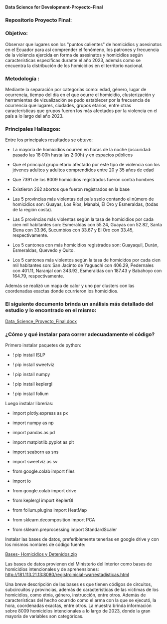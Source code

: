 #### Data Science for Development-Proyecto-Final

### Repositorio Proyecto Final:

### Objetivo:
Observar que lugares son los "puntos calientes" de homicidios y asesinatos en el Ecuador para así comprender el fenómeno, los patrones y frecuencia de la violencia ejercida en forma de asesinatos y homicidios según características específicas durante el año 2023, además como se encuentra la distribución de los homicidios en el territorio nacional. 

### Metodología :
Mediante la separación por categorías como: edad, género, lugar de ocurrencia, tiempo del día en el que ocurre el homicidio,  clusterización y herramientas de vizualización se pudo establecer por la frecuencia de ocurrencia que lugares, ciudades, grupos etarios, entre otras características que grupos fueron los más afectados por la violencia en el país a lo largo del año 2023.

### Principales Hallazgos:
Entre los principales resultados se obtuvo:

- La mayoría de homicidios ocurren en horas de la noche (oscuridad: pasado las 18:00h hasta las 2:00h) y en espacios públicos

- Que el principal grupo etario afectado por este tipo de violencia son los jóvenes adultos y adultos comprendidos entre 20 y 35 años de edad

- Que 7391 de los 8009 homicidios registrados fueron contra hombres

 - Existieron 262 abortos que fueron registrados en la base
 
 - Las 5 provincias más violentas del país ssolo contando el número de homicidios son: Guayas, Los Ríos, Manabí, El Oro y Esmeraldas, (todas de la región costa).

 - Las 5 provincias más violentas según la tasa de homicidios por cada cien mil habitantes son: Esmeraldas con 55.24, Guayas con 52.82, Santa Elena con 33.96, Sucumbíos con 33.67 y El Oro con 33.45, respectivamente.

 - Los 5 cantones con más homicidios registrados son: Guayaquil, Durán, Esmeraldas, Quevedo y Quito.

 - Los 5 cantones más violentos según la tasa de homicidos por cada cien mil habitantes son: San Jacinto de Yaguachi con 406.29, Pedernales con 401.11, Naranjal con 343.92, Esmeraldas con 187.43 y Babahoyo con 164.79, respectivamente.
 
 Además se realizó un mapa de calor y uno por clusters con las coordenadas exactas donde ocurrieron los homicidios.

 ### El siguiente documento brinda un análisis más detallado del estudio y lo encontrado en el mismo:
 
[Data_Science_Proyecto_Final.docx](https://github.com/KamiAvila/Data-Proyecto-Final/files/15284733/Data_Science_Proyecto_Final.docx)

### ¿Cómo y qué instalar para correr adecuadamente el código?

Primero instalar paquetes de python:

- ! pip install ISLP
  
- ! pip install sweetviz
  
- ! pip install numpy
  
- ! pip install keplergl
  
- ! pip install folium

Luego instalar librerías:

- import plotly.express as px

- import numpy as np

- import pandas as pd

- import matplotlib.pyplot as plt

- import seaborn as sns

- import sweetviz as sv

- from google.colab import files

- import io
  
- from google.colab import drive
  
- from keplergl import KeplerGl

- from folium.plugins import HeatMap

- from sklearn.decomposition import PCA

- from sklearn.preprocessing import StandardScaler

Instalar las bases de datos, preferiblemente tenerlas en google drive y con los mismos nombres de código fuente:

[Bases- Homicidios y Detenidos.zip](https://github.com/KamiAvila/Data-Proyecto-Final/files/15284969/Bases-.Homicidios.y.Detenidos.zip)

Las bases de datos provienen del Ministerio del Interior como bases de homicidios intencionales y de aprehensiones: http://181.113.21.13:8080/registroinicial-war/estadisticas.html

Una breve descripción de las bases es que tienen códigos de circuitos, subcircuitos y provincias, además de características de las víctimas de los homicidios, como etnia, género, instrucción, entre otros. Además de características del hecho ocurrido como el arma con la que se ejecutó, la hora, coordenadas exactas, entre otros. La muestra brinda información sobre 8009 homicidios intencionales a lo largo de 2023, donde la gran mayoría de variables son categóricas.



